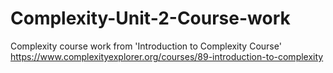 # Complexity-Unit-2-Course-work
Complexity course work  from 'Introduction to Complexity Course' https://www.complexityexplorer.org/courses/89-introduction-to-complexity
